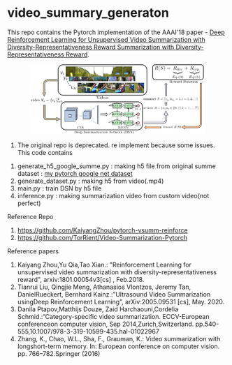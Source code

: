 # video_summary_generaton
This repo contains the Pytorch implementation of the AAAI'18 paper - [Deep Reinforcement Learning for Unsupervised Video Summarization with Diversity-Representativeness Reward Summarization with Diversity-Representativeness Reward](https://arxiv.org/abs/1801.00054).

<div align="center">
  <img src="imgs/pipeline.jpg" alt="train" width="80%">
</div>

1. The original repo is deprecated. re implement because some issues.
This code contains 
1) generate_h5_google_summe.py : making h5 file from original summe dataset : [my pytorch google net dataset](https://drive.google.com/file/d/1bOl551l-rsZ3A_LXjXz0b0rkNV05hBGk/view?usp=sharing)
2) generate_dataset.py :  making h5 from video(.mp4)
3) main.py : train DSN by h5 file
4) inference.py : making summarization video from custom video(not perfect)

Reference Repo

1) https://github.com/KaiyangZhou/pytorch-vsumm-reinforce
2) https://github.com/TorRient/Video-Summarization-Pytorch

Reference papers

1) Kaiyang Zhou,Yu Qia,Tao Xian.: "Reinforcement Learning for unsupervised video summarization with diversity-representativeness reward", arxiv:1801.00054v3[cs] , Feb.2018.
2) Tianrui Liu, Qingjie Meng, Athanasios Vlontzos, Jeremy Tan, DanielRueckert, Bernhard Kainz.:”Ultrasound Video Summarization usingDeep Reinforcement Learning”, arXiv:2005.09531 [cs], May. 2020.
3)  Danila Ptapov,Matthijs Douze, Zaid Harchaouni,Cordelia Schmid.:”Category-specific video summarization. ECCV-European conferenceon computer vision, Sep 2014,Zurich,Switzerland. pp.540-555,10.1007/978-3-319-10599-435.hal-01022967
5) Zhang,  K.,  Chao,  W.L.,  Sha,  F.,  Grauman,  K.:  Video  summarization  with  longshort-term  memory.  In:  European  conference  on  computer  vision.  pp.  766–782.Springer (2016)


